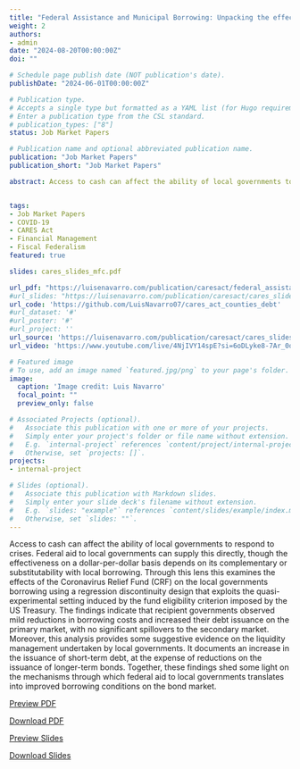 ```yaml
---
title: "Federal Assistance and Municipal Borrowing: Unpacking the effects of the CARES Act on Government Liquidity Management"
weight: 2
authors:
- admin
date: "2024-08-20T00:00:00Z"
doi: ""

# Schedule page publish date (NOT publication's date).
publishDate: "2024-06-01T00:00:00Z"

# Publication type.
# Accepts a single type but formatted as a YAML list (for Hugo requirements).
# Enter a publication type from the CSL standard.
# publication_types: ["8"]
status: Job Market Papers

# Publication name and optional abbreviated publication name.
publication: "Job Market Papers"
publication_short: "Job Market Papers"

abstract: Access to cash can affect the ability of local governments to respond to crises. Federal aid to local governments can supply this directly, though the effectiveness on a dollar-per-dollar basis depends on its complementary or substitutability with local borrowing. Through this lens this examines the effects of the Coronavirus Relief Fund (CRF) on the local governments borrowing using a regression discontinuity design that exploits the quasi-experimental setting induced by the fund eligibility criterion imposed by the US Treasury. The findings indicate that recipient governments observed mild reductions in borrowing costs and increased their debt issuance on the primary market, with no significant spillovers to the secondary market. Moreover, this analysis provides some suggestive evidence on the liquidity management undertaken by local governments. It documents an increase in the issuance of short-term debt, at the expense of reductions on the issuance of longer-term bonds. Together, these findings shed some light on the mechanisms through which federal aid to local governments translates into improved borrowing conditions on the bond market. 


tags:
- Job Market Papers
- COVID-19 
- CARES Act
- Financial Management
- Fiscal Federalism
featured: true

slides: cares_slides_mfc.pdf

url_pdf: "https://luisenavarro.com/publication/caresact/federal_assistance_cares_act.pdf"
#url_slides: "https://luisenavarro.com/publication/caresact/cares_slides_mfc.pdf"
url_code: 'https://github.com/LuisNavarro07/cares_act_counties_debt'
#url_dataset: '#'
#url_poster: '#'
#url_project: ''
url_source: 'https://luisenavarro.com/publication/caresact/cares_slides_mfc.pdf'
url_video: 'https://www.youtube.com/live/4NjIVY14spE?si=6oDLyke8-7Ar_0oq&t=9848'

# Featured image
# To use, add an image named `featured.jpg/png` to your page's folder. 
image:
  caption: 'Image credit: Luis Navarro'
  focal_point: ""
  preview_only: false

# Associated Projects (optional).
#   Associate this publication with one or more of your projects.
#   Simply enter your project's folder or file name without extension.
#   E.g. `internal-project` references `content/project/internal-project/index.md`.
#   Otherwise, set `projects: []`.
projects:
- internal-project

# Slides (optional).
#   Associate this publication with Markdown slides.
#   Simply enter your slide deck's filename without extension.
#   E.g. `slides: "example"` references `content/slides/example/index.md`.
#   Otherwise, set `slides: ""`.
---
```


Access to cash can affect the ability of local governments to respond to crises. Federal aid to local governments can supply this directly, though the effectiveness on a dollar-per-dollar basis depends on its complementary or substitutability with local borrowing. Through this lens this examines the effects of the Coronavirus Relief Fund (CRF) on the local governments borrowing using a regression discontinuity design that exploits the quasi-experimental setting induced by the fund eligibility criterion imposed by the US Treasury. The findings indicate that recipient governments observed mild reductions in borrowing costs and increased their debt issuance on the primary market, with no significant spillovers to the secondary market. Moreover, this analysis provides some suggestive evidence on the liquidity management undertaken by local governments. It documents an increase in the issuance of short-term debt, at the expense of reductions on the issuance of longer-term bonds. Together, these findings shed some light on the mechanisms through which federal aid to local governments translates into improved borrowing conditions on the bond market. 

<a href="federal_assistance_cares_act.pdf" target="_blank" class="btn btn-primary">Preview PDF</a>

<a href="federal_assistance_cares_act.pdf" download class="btn btn-secondary">Download PDF</a>

<a href="cares_slides_mfc.pdf" target="_blank" class="btn btn-primary">Preview Slides</a>

<a href="cares_slides_mfc.pdf" download class="btn btn-secondary">Download Slides</a>
